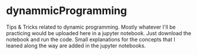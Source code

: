 # dynammicProgramming
Tips &amp; Tricks related to dynamic programming. Mostly whatever I'll be practicing would be uploaded here in a jupyter notebook. Just download the notebook and run the code. Small explanations for the concepts that I leaned along the way are added in the jupyter notebooks.
